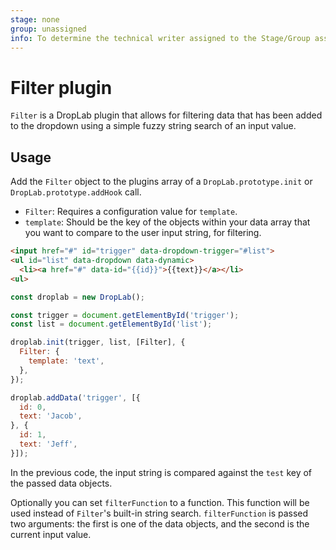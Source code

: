 ```yaml
---
stage: none
group: unassigned
info: To determine the technical writer assigned to the Stage/Group associated with this page, see https://about.gitlab.com/handbook/engineering/ux/technical-writing/#assignments
---
```


# Filter plugin

`Filter` is a DropLab plugin that allows for filtering data that has been added
to the dropdown using a simple fuzzy string search of an input value.

## Usage

Add the `Filter` object to the plugins array of a `DropLab.prototype.init` or
`DropLab.prototype.addHook` call.

- `Filter`: Requires a configuration value for `template`.
- `template`: Should be the key of the objects within your data array that you
  want to compare to the user input string, for filtering.

```html
<input href="#" id="trigger" data-dropdown-trigger="#list">
<ul id="list" data-dropdown data-dynamic>
  <li><a href="#" data-id="{{id}}">{{text}}</a></li>
<ul>
```

```javascript
const droplab = new DropLab();

const trigger = document.getElementById('trigger');
const list = document.getElementById('list');

droplab.init(trigger, list, [Filter], {
  Filter: {
    template: 'text',
  },
});

droplab.addData('trigger', [{
  id: 0,
  text: 'Jacob',
}, {
  id: 1,
  text: 'Jeff',
}]);
```

In the previous code, the input string is compared against the `test` key of the
passed data objects.

Optionally you can set `filterFunction` to a function. This function will be
used instead of `Filter`'s built-in string search. `filterFunction` is passed
two arguments: the first is one of the data objects, and the second is the
current input value.
